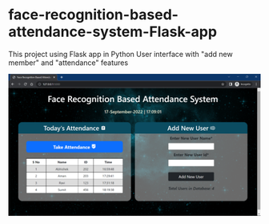 # face-recognition-based-attendance-system-Flask-app

This project using Flask app in Python 
User interface with "add new member" and "attendance" features


![alt text](ss.png)
